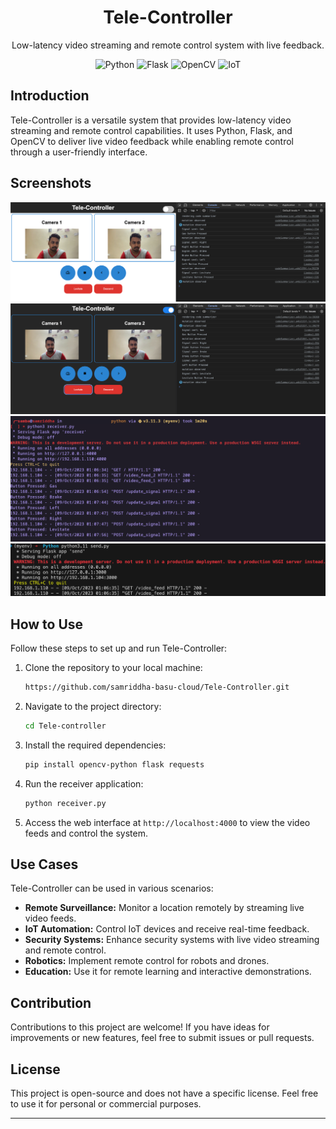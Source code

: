 <!-- Title -->
<h1 align="center">Tele-Controller</h1>

<!-- Project Description -->
<p align="center">
  Low-latency video streaming and remote control system with live feedback.
</p>

<!-- Project Icons -->
<p align="center">
  <img src="https://img.shields.io/badge/Python-3.9+-blue?logo=python&style=for-the-badge" alt="Python">
  <img src="https://img.shields.io/badge/Flask-2.0+-blue?logo=flask&style=for-the-badge" alt="Flask">
  <img src="https://img.shields.io/badge/OpenCV-4.5+-blue?logo=opencv&style=for-the-badge" alt="OpenCV">
  <img src="https://img.shields.io/badge/IoT-Ready-green?logo=internetofthings&style=for-the-badge" alt="IoT">
</p>

<!-- Introduction -->
## Introduction

Tele-Controller is a versatile system that provides low-latency video streaming and remote control capabilities. It uses Python, Flask, and OpenCV to deliver live video feedback while enabling remote control through a user-friendly interface.

<!-- Screenshots -->
## Screenshots

 ![Screenshot 1](screenshots/screenshot1.png)
 ![Screenshot 2](screenshots/screenshot2.png)
 ![Screenshot 3](screenshots/screenshot3.png)
 ![Screenshot 4](screenshots/screenshot4.png) 

<!-- How to Use -->
## How to Use

Follow these steps to set up and run Tele-Controller:

1. Clone the repository to your local machine:
   ```bash
   https://github.com/samriddha-basu-cloud/Tele-Controller.git
   ```

2. Navigate to the project directory:
   ```bash
   cd Tele-controller
   ```

3. Install the required dependencies:
   ```bash
   pip install opencv-python flask requests
   ```

4. Run the receiver application:
   ```bash
   python receiver.py
   ```

5. Access the web interface at `http://localhost:4000` to view the video feeds and control the system.

<!-- Use Cases -->
## Use Cases

Tele-Controller can be used in various scenarios:

- **Remote Surveillance:** Monitor a location remotely by streaming live video feeds.
- **IoT Automation:** Control IoT devices and receive real-time feedback.
- **Security Systems:** Enhance security systems with live video streaming and remote control.
- **Robotics:** Implement remote control for robots and drones.
- **Education:** Use it for remote learning and interactive demonstrations.

<!-- Contribution -->
## Contribution

Contributions to this project are welcome! If you have ideas for improvements or new features, feel free to submit issues or pull requests.

<!-- License -->
## License

This project is open-source and does not have a specific license. Feel free to use it for personal or commercial purposes.

---
